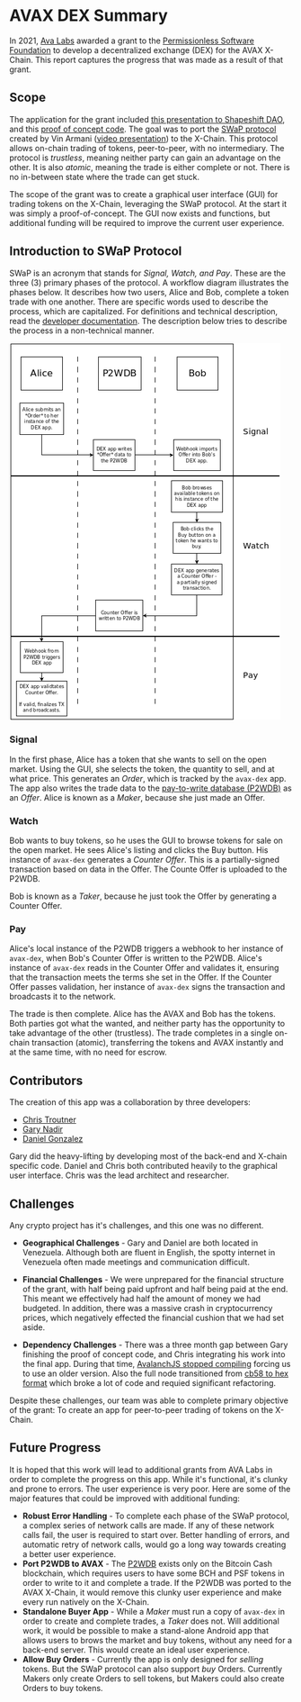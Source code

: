 # AVAX DEX Summary
In 2021, [Ava Labs](https://www.avalabs.org/) awarded a grant to the [Permissionless Software Foundation](https://psfoundation.cash/) to develop a decentralized exchange (DEX) for the AVAX X-Chain. This report captures the progress that was made as a result of that grant.

## Scope
The application for the grant included [this presentation to Shapeshift DAO](https://youtu.be/XNvGjH57wdc), and this [proof of concept code](https://gist.github.com/christroutner/ac8810146ee3664c4ee8d6cb8bd66afe). The goal was to port the [SWaP protocol](https://github.com/vinarmani/swap-protocol) created by Vin Armani ([video presentation](https://youtu.be/jypfYJkdJ1k)) to the X-Chain. This protocol allows on-chain trading of tokens, peer-to-peer, with no intermediary. The protocol is *trustless*, meaning neither party can gain an advantage on the other. It is also *atomic*, meaning the trade is either complete or not. There is no in-between state where the trade can get stuck.

The scope of the grant was to create a graphical user interface (GUI) for trading tokens on the X-Chain, leveraging the SWaP protocol. At the start it was simply a proof-of-concept. The GUI now exists and functions, but additional funding will be required to improve the current user experience.

## Introduction to SWaP Protocol
SWaP is an acronym that stands for *Signal, Watch, and Pay*. These are the three (3) primary phases of the protocol. A workflow diagram illustrates the phases below. It describes how two users, Alice and Bob, complete a token trade with one another. There are specific words used to describe the process, which are capitalized. For definitions and technical description, read the [developer documentation](https://github.com/Permissionless-Software-Foundation/bch-dex/tree/master/dev-docs#definitions). The description below tries to describe the process in a non-technical manner.

![SWaP Protocol Workflow](./diagrams/swap-workflow.png)

### Signal
In the first phase, Alice has a token that she wants to sell on the open market. Using the GUI, she selects the token, the quantity to sell, and at what price. This generates an *Order*, which is tracked by the `avax-dex` app. The app also writes the trade data to the [pay-to-write database (P2WDB)](https://p2wdb.com) as an *Offer*. Alice is known as a *Maker*, because she just made an Offer.

### Watch
Bob wants to buy tokens, so he uses the GUI to browse tokens for sale on the open market. He sees Alice's listing and clicks the Buy button. His instance of `avax-dex` generates a *Counter Offer*. This is a partially-signed transaction based on data in the Offer. The Counte Offer is uploaded to the P2WDB.

Bob is known as a *Taker*, because he just took the Offer by generating a Counter Offer.

### Pay
Alice's local instance of the P2WDB triggers a webhook to her instance of `avax-dex`, when Bob's Counter Offer is written to the P2WDB. Alice's instance of `avax-dex` reads in the Counter Offer and validates it, ensuring that the transaction meets the terms she set in the Offer. If the Counter Offer passes validation, her instance of `avax-dex` signs the transaction and broadcasts it to the network.

The trade is then complete. Alice has the AVAX and Bob has the tokens. Both parties got what the wanted, and neither party has the opportunity to take advantage of the other (trustless). The trade completes in a single on-chain transaction (atomic), transferring the tokens and AVAX instantly and at the same time, with no need for escrow.

## Contributors
The creation of this app was a collaboration by three developers:
- [Chris Troutner](https://github.com/christroutner)
- [Gary Nadir](https://github.com/MezzMar)
- [Daniel Gonzalez](https://github.com/danielhumgon)

Gary did the heavy-lifting by developing most of the back-end and X-chain specific code. Daniel and Chris both contributed heavily to the graphical user interface. Chris was the lead architect and researcher.

## Challenges
Any crypto project has it's challenges, and this one was no different.

- **Geographical Challenges** - Gary and Daniel are both located in Venezuela. Although both are fluent in English, the spotty internet in Venezuela often made meetings and communication difficult.

- **Financial Challenges** - We were unprepared for the financial structure of the grant, with half being paid upfront and half being paid at the end. This meant we effectively had half the amount of money we had budgeted. In addition, there was a massive crash in cryptocurrency prices, which negatively effected the financial cushion that we had set aside.

- **Dependency Challenges** - There was a three month gap between Gary finishing the proof of concept code, and Chris integrating his work into the final app. During that time, [AvalanchJS stopped compiling](https://github.com/ava-labs/avalanchejs/issues/622) forcing us to use an older version. Also the full node transitioned from [cb58 to hex format](https://github.com/ava-labs/avalanchejs/issues/623) which broke a lot of code and requied significant refactoring.

Despite these challenges, our team was able to complete primary objective of the grant: To create an app for peer-to-peer trading of tokens on the X-Chain.

## Future Progress
It is hoped that this work will lead to additional grants from AVA Labs in order to complete the progress on this app. While it's functional, it's clunky and prone to errors. The user experience is very poor. Here are some of the major features that could be improved with additional funding:

- **Robust Error Handling** - To complete each phase of the SWaP protocol, a complex series of network calls are made. If any of these network calls fail, the user is required to start over. Better handling of errors, and automatic retry of network calls, would go a long way towards creating a better user experience.
- **Port P2WDB to AVAX** - The [P2WDB](https://p2wdb.com) exists only on the Bitcoin Cash blockchain, which requires users to have some BCH and PSF tokens in order to write to it and complete a trade. If the P2WDB was ported to the AVAX X-Chain, it would remove this clunky user experience and make every run natively on the X-Chain.
- **Standalone Buyer App** - While a *Maker* must run a copy of `avax-dex` in order to create and complete trades, a *Taker* does not. Will additional work, it would be possible to make a stand-alone Android app that allows users to brows the market and buy tokens, without any need for a back-end server. This would create an ideal user experience.
- **Allow Buy Orders** - Currently the app is only designed for *selling* tokens. But the SWaP protocol can also support *buy* Orders. Currently Makers only create Orders to sell tokens, but Makers could also create Orders to buy tokens.
